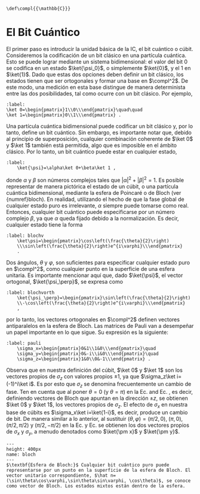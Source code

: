 ```{math}
\def\compl{{\mathbb{C}}}
```

# El Bit Cuántico

El primer paso es introducir la unidad básica de la IC, el bit cuántico o cúbit. Consideremos la codificación de un bit clásico en una partícula cuántica. Esto se puede lograr mediante un sistema bidimensional: el valor del bit 0 se codifica en un estado $\ket{\psi_0}$, o simplemente $\ket{0}$, y el 1 en $\ket{1}$. Dado que estas dos opciones deben definir un bit clásico, los estados tienen que ser ortogonales y formar una base en $\compl^2$. De este modo, una medición en esta base distingue de manera determinista entre las dos posibilidades, tal como ocurre con un bit clásico. Por ejemplo,

```{math}
:label:
\ket 0=\begin{pmatrix}1\\0\\\end{pmatrix}\quad\quad
\ket 1=\begin{pmatrix}0\\1\\\end{pmatrix} .
```

Una partícula cuántica bidimensional puede codificar un bit clásico y, por lo tanto, define un bit cuántico. Sin embargo, es importante notar que, debido al principio de superposición, cualquier combinación coherente de $\ket 0$ y $\ket 1$ también está permitida, algo que es imposible en el ámbito clásico. Por lo tanto, un bit cuántico puede estar en cualquier estado, 

```{math}
:label:
    \ket{\psi}=\alpha\ket 0+\beta\ket 1 ,
```

donde $\alpha$ y $\beta$ son números complejos tales que $|\alpha|^2+|\beta|^2=1$. Es posible representar de manera pictórica el estado de un cúbit, o una partícula cuántica bidimensional, mediante la esfera de Poincaré o de Bloch (ver {numref}bloch). En realidad, utilizando el hecho de que la fase global de cualquier estado puro es irrelevante, $\alpha$ siempre puede tomarse como real. Entonces, cualquier bit cuántico puede especificarse por un número complejo $\beta$, ya que $\alpha$ queda fijado debido a la normalización. Es decir, cualquier estado tiene la forma

```{math}
:label: blochv
    \ket\psi=\begin{pmatrix}\cos\left(\frac{\theta}{2}\right)
    \\\sin\left(\frac{\theta}{2}\right)e^{i\varphi}\\\end{pmatrix}
    .
```

Dos ángulos, $\theta$ y $\varphi$, son suficientes para especificar cualquier estado puro en $\compl^2$, como cualquier punto en la superficie de una esfera unitaria. Es importante mencionar aquí que, dado $\ket{\psi}$, el vector ortogonal, $\ket{\psi_\perp}$, se expresa como

```{math}
:label: blochvorth
    \ket{\psi_\perp}=\begin{pmatrix}\sin\left(\frac{\theta}{2}\right)
    \\-\cos\left(\frac{\theta}{2}\right)e^{i\varphi}\\\end{pmatrix}
    ,
```

por lo tanto, los vectores ortogonales en $\compl^2$ definen vectores antiparalelos en la esfera de Bloch. Las matrices de Pauli van a desempeñar un papel importante en lo que sigue. Su expresión es la siguiente:

```{math}
:label: pauli
    \sigma_x=\begin{pmatrix}0&1\\1&0\\\end{pmatrix}\quad
    \sigma_y=\begin{pmatrix}0&-i\\i&0\\\end{pmatrix}\quad
    \sigma_z=\begin{pmatrix}1&0\\0&-1\\\end{pmatrix} .
```

Observa que en nuestra definición del cúbit, $\ket 0$ y $\ket 1$ son los vectores propios de $\sigma_z$ con valores propios $\pm 1$, ya que $\sigma_z\ket i=(-1)^i\ket i$. Es por esto que $\sigma_z$ se denomina frecuentemente un cambio de fase. Ten en cuenta que al poner $\theta=0$ (y $\theta=\pi$) en la Ec. [](blochv) and Ec. [](blochvorth), es decir, definiendo vectores de Bloch que apuntan en la dirección $\pm z$, se obtienen $\ket 0$ y $\ket 1$, los vectores propios de $\sigma_z$. El efecto de $\sigma_x$ en nuestra base de cúbits es $\sigma_x\ket i=\ket{1-i}$, es decir, produce un cambio de bit. De manera similar a lo anterior, al sustituir $(\theta,\varphi)=(\pi/2,0)$, $(\pi,0)$, $(\pi/2,\pi/2)$ y $(\pi/2,-\pi/2)$ en la Ec. [](blochv) y Ec. [](blochvorth) se obtienen los dos vectores propios de $\sigma_x$ y $\sigma_y$, a menudo denotados como $\ket{\pm x}$ y $\ket{\pm y}$.

```{figure} ./qubit.png
---
height: 400px
name: bloch
---
$\textbf{Esfera de Bloch:}$ Cualquier bit cuántico puro puede representarse por un punto en la superficie de la esfera de Bloch. El vector unitario correspondiente, $\hat n=(\sin\theta\cos\varphi,\sin\theta\sin\varphi, \cos\theta)$, se conoce como vector de Bloch. Los estados mixtos están dentro de la esfera.
```